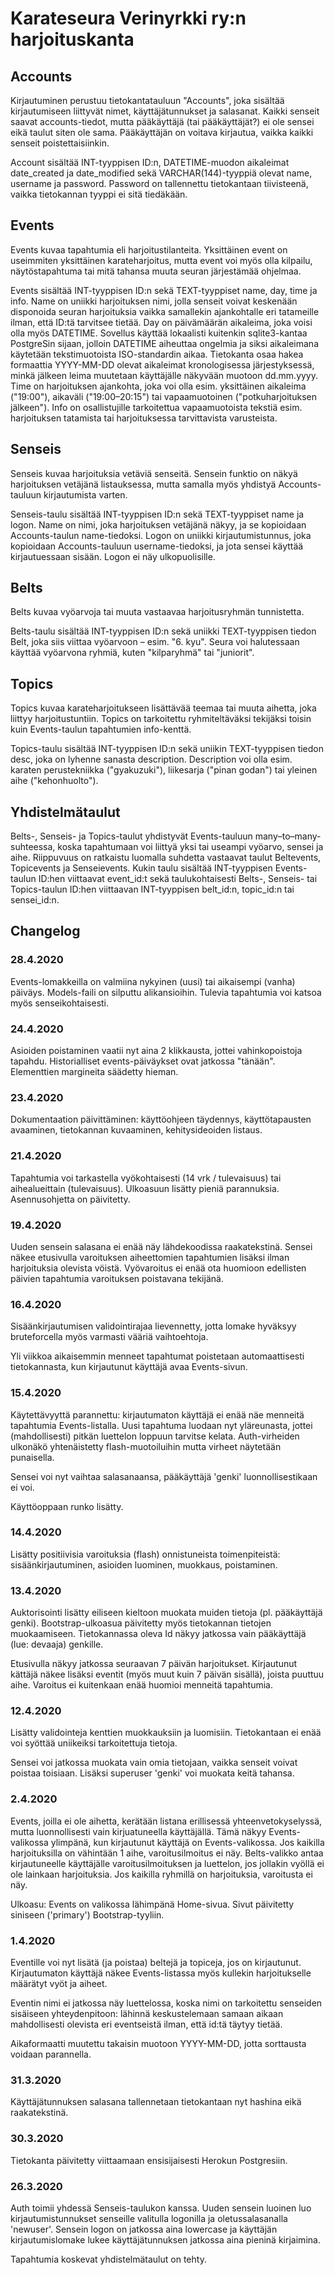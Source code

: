 # Karateseura Verinyrkki ry:n harjoituskanta

## Accounts

Kirjautuminen perustuu tietokantatauluun "Accounts", joka sisältää kirjautumiseen liittyvät nimet, käyttäjätunnukset ja salasanat. Kaikki senseit saavat accounts-tiedot, mutta pääkäyttäjä (tai pääkäyttäjät?) ei ole sensei eikä taulut siten ole sama. Pääkäyttäjän on voitava kirjautua, vaikka kaikki senseit poistettaisiinkin.

Account sisältää INT-tyyppisen ID:n, DATETIME-muodon aikaleimat date_created ja date_modified sekä VARCHAR(144)-tyyppiä olevat name, username ja password. Password on tallennettu tietokantaan tiivisteenä, vaikka tietokannan tyyppi ei sitä tiedäkään.

## Events

Events kuvaa tapahtumia eli harjoitustilanteita. Yksittäinen event on useimmiten yksittäinen karateharjoitus, mutta event voi myös olla kilpailu, näytöstapahtuma tai mitä tahansa muuta seuran järjestämää ohjelmaa.

Events sisältää INT-tyyppisen ID:n sekä TEXT-tyyppiset name, day, time ja info. Name on uniikki harjoituksen nimi, jolla senseit voivat keskenään disponoida seuran harjoituksia vaikka samallekin ajankohtalle eri tatameille ilman, että ID:tä tarvitsee tietää. Day on päivämäärän aikaleima, joka voisi olla myös DATETIME. Sovellus käyttää lokaalisti kuitenkin sqlite3-kantaa PostgreSin sijaan, jolloin DATETIME aiheuttaa ongelmia ja siksi aikaleimana käytetään tekstimuotoista ISO-standardin aikaa. Tietokanta osaa hakea formaattia YYYY-MM-DD olevat aikaleimat kronologisessa järjestyksessä, minkä jälkeen leima muutetaan käyttäjälle näkyvään muotoon dd.mm.yyyy. Time on harjoituksen ajankohta, joka voi olla esim. yksittäinen aikaleima ("19:00"), aikaväli ("19:00–20:15") tai vapaamuotoinen ("potkuharjoituksen jälkeen"). Info on osallistujille tarkoitettua vapaamuotoista tekstiä esim. harjoituksen tatamista tai harjoituksessa tarvittavista varusteista.

## Senseis

Senseis kuvaa harjoituksia vetäviä senseitä. Sensein funktio on näkyä harjoituksen vetäjänä listauksessa, mutta samalla myös yhdistyä Accounts-tauluun kirjautumista varten.

Senseis-taulu sisältää INT-tyyppisen ID:n sekä TEXT-tyyppiset name ja logon. Name on nimi, joka harjoituksen vetäjänä näkyy, ja se kopioidaan Accounts-taulun name-tiedoksi. Logon on uniikki kirjautumistunnus, joka kopioidaan Accounts-tauluun username-tiedoksi, ja jota sensei käyttää kirjautuessaan sisään. Logon ei näy ulkopuolisille.

## Belts

Belts kuvaa vyöarvoja tai muuta vastaavaa harjoitusryhmän tunnistetta.

Belts-taulu sisältää INT-tyyppisen ID:n sekä uniikki TEXT-tyyppisen tiedon Belt, joka siis viittaa vyöarvoon – esim. "6. kyu". Seura voi halutessaan käyttää vyöarvona ryhmiä, kuten "kilparyhmä" tai "juniorit".

## Topics

Topics kuvaa karateharjoitukseen lisättävää teemaa tai muuta aihetta, joka liittyy harjoitustuntiin. Topics on tarkoitettu ryhmiteltäväksi tekijäksi toisin kuin Events-taulun tapahtumien info-kenttä.

Topics-taulu sisältää INT-tyyppisen ID:n sekä uniikin TEXT-tyyppisen tiedon desc, joka on lyhenne sanasta description. Description voi olla esim. karaten perustekniikka ("gyakuzuki"), liikesarja ("pinan godan") tai yleinen aihe ("kehonhuolto").

## Yhdistelmätaulut

Belts-, Senseis- ja Topics-taulut yhdistyvät Events-tauluun many–to–many-suhteessa, koska tapahtumaan voi liittyä yksi tai useampi vyöarvo, sensei ja aihe. Riippuvuus on ratkaistu luomalla suhdetta vastaavat taulut Beltevents, Topicevents ja Senseievents. Kukin taulu sisältää INT-tyyppisen Events-taulun ID:hen viittaavat event_id:t sekä taulukohtaisesti Belts-, Senseis- tai Topics-taulun ID:hen viittaavan INT-tyyppisen belt_id:n, topic_id:n tai sensei_id:n.

## Changelog

### 28.4.2020

Events-lomakkeilla on valmiina nykyinen (uusi) tai aikaisempi (vanha) päiväys. Models-faili on silputtu alikansioihin. Tulevia tapahtumia voi katsoa myös senseikohtaisesti.

### 24.4.2020

Asioiden poistaminen vaatii nyt aina 2 klikkausta, jottei vahinkopoistoja tapahdu. Historialliset events-päiväykset ovat jatkossa "tänään". Elementtien margineita säädetty hieman.

### 23.4.2020

Dokumentaation päivittäminen: käyttöohjeen täydennys, käyttötapausten avaaminen, tietokannan kuvaaminen, kehitysideoiden listaus.

### 21.4.2020

Tapahtumia voi tarkastella vyökohtaisesti (14 vrk / tulevaisuus) tai aihealueittain (tulevaisuus). Ulkoasuun lisätty pieniä parannuksia. Asennusohjetta on päivitetty.

### 19.4.2020

Uuden sensein salasana ei enää näy lähdekoodissa raakatekstinä. Sensei näkee etusivulla varoituksen aiheettomien tapahtumien lisäksi ilman harjoituksia olevista vöistä. Vyövaroitus ei enää ota huomioon edellisten päivien tapahtumia varoituksen poistavana tekijänä.

### 16.4.2020

Sisäänkirjautumisen validointirajaa lievennetty, jotta lomake hyväksyy bruteforcella myös varmasti vääriä vaihtoehtoja.

Yli viikkoa aikaisemmin menneet tapahtumat poistetaan automaattisesti tietokannasta, kun kirjautunut käyttäjä avaa Events-sivun.

### 15.4.2020

Käytettävyyttä parannettu: kirjautumaton käyttäjä ei enää näe menneitä tapahtumia Events-listalla. Uusi tapahtuma luodaan nyt yläreunasta, jottei (mahdollisesti) pitkän luettelon loppuun tarvitse kelata. Auth-virheiden ulkonäkö yhtenäistetty flash-muotoiluihin mutta virheet näytetään punaisella.

Sensei voi nyt vaihtaa salasanaansa, pääkäyttäjä 'genki' luonnollisestikaan ei voi.

Käyttöoppaan runko lisätty.

### 14.4.2020

Lisätty positiivisia varoituksia (flash) onnistuneista toimenpiteistä: sisäänkirjautuminen, asioiden luominen, muokkaus, poistaminen.

### 13.4.2020

Auktorisointi lisätty eiliseen kieltoon muokata muiden tietoja (pl. pääkäyttäjä genki). Bootstrap-ulkoasua päivitetty myös tietokannan tietojen muokaamiseen. Tietokannassa oleva Id näkyy jatkossa vain pääkäyttäjä (lue: devaaja) genkille.

Etusivulla näkyy jatkossa seuraavan 7 päivän harjoitukset. Kirjautunut kättäjä näkee lisäksi eventit (myös muut kuin 7 päivän sisällä), joista puuttuu aihe. Varoitus ei kuitenkaan enää huomioi menneitä tapahtumia.

### 12.4.2020

Lisätty validointeja kenttien muokkauksiin ja luomisiin. Tietokantaan ei enää voi syöttää uniikeiksi tarkoitettuja tietoja.

Sensei voi jatkossa muokata vain omia tietojaan, vaikka senseit voivat poistaa toisiaan. Lisäksi superuser 'genki' voi muokata keitä tahansa.

### 2.4.2020

Events, joilla ei ole aihetta, kerätään listana erillisessä yhteenvetokyselyssä, mutta luonnollisesti vain kirjuatuneella käyttäjällä. Tämä näkyy Events-valikossa ylimpänä, kun kirjautunut käyttäjä on Events-valikossa. Jos kaikilla harjoituksilla on vähintään 1 aihe, varoitusilmoitus ei näy. Belts-valikko antaa kirjautuneelle käyttäjälle varoitusilmoituksen ja luettelon, jos jollakin vyöllä ei ole lainkaan harjoituksia. Jos kaikilla ryhmillä on harjoituksia, varoitusta ei näy.

Ulkoasu: Events on valikossa lähimpänä Home-sivua. Sivut päivitetty siniseen ('primary') Bootstrap-tyyliin.

### 1.4.2020

Eventille voi nyt lisätä (ja poistaa) beltejä ja topiceja, jos on kirjautunut. Kirjautumaton käyttäjä näkee Events-listassa myös kullekin harjoitukselle määrätyt vyöt ja aiheet.

Eventin nimi ei jatkossa näy luettelossa, koska nimi on tarkoitettu senseiden sisäiseen yhteydenpitoon: lähinnä keskustelemaan samaan aikaan mahdollisesti olevista eri eventseistä ilman, että id:tä täytyy tietää.

Aikaformaatti muutettu takaisin muotoon YYYY-MM-DD, jotta sorttausta voidaan parannella.

### 31.3.2020

Käyttäjätunnuksen salasana tallennetaan tietokantaan nyt hashina eikä raakatekstinä.

### 30.3.2020

Tietokanta päivitetty viittaamaan ensisijaisesti Herokun Postgresiin.

### 26.3.2020

Auth toimii yhdessä Senseis-taulukon kanssa. Uuden sensein luoinen luo kirjautumistunnukset senseille valitulla logonilla ja oletussalasanalla 'newuser'. Sensein logon on jatkossa aina lowercase ja käyttäjän kirjautumislomake lukee käyttäjätunnuksen jatkossa aina pieninä kirjaimina.

Tapahtumia koskevat yhdistelmätaulut on tehty.
